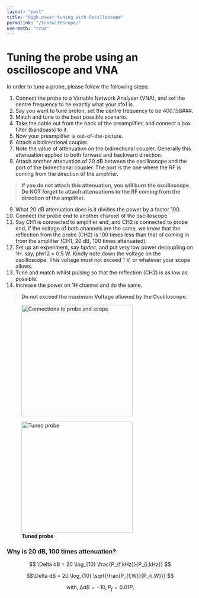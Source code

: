 ```yaml
---
layout: "post"
title: "High power tuning with Oscilloscope"
permalink: "/tunewithscope/"
use-math: "true"
---
```


# Tuning the probe using an oscilloscope and VNA

In order to tune a probe, please follow the following steps:

1. Connect the probe to a Variable Network Analyser (VNA), and set the centre frequency to be exactly what your sfo1 is.
2. Say you want to tune proton, set the centre frequency to be 400.158###.
3. Match and tune to the best possible scenario.
4. Take the cable out from the back of the preamplifier, and connect a box filter (bandpass) to it.
5. Now your preamplifier is out-of-the-picture.
6. Attach a bidirectional coupler.
7. Note the value of attenuation on the bidirectional coupler. Generally this attenuation applied to both forward and backward direction.
8. Attach another attenuation of 20 dB between the oscilloscope and the port of the bidirectional coupler. The port is the one where the RF is coming from the direction of the amplifier.

> **If you do not attach this attenuation, you will burn the oscilloscope. Do NOT forget to attach attenuations to the RF coming from the direction of the amplifier.**

9. What 20 dB attenuation does is it divides the power by a factor 100.
10. Connect the probe end to another channel of the oscilloscope.
11. Say CH1 is connected to amplifier end, and CH2 is connected to probe end, if the voltage of both channels are the same, we know that the reflection from the probe (CH2) is 100 times less than that of coming in from the amplifier (CH1, 20 dB, 100 times attenuated).
12. Set up an experiment, say _hpdec_, and put very low power decoupling on 1H. say, plw12 = 0.5 W. Kindly note down the voltage on the oscilloscope. This voltage must not exceed 1 V, or whatever your scope allows.
13. Tune and match whilst pulsing so that the reflection (CH2) is as low as possible.
14. Increase the power on 1H channel and do the same.

> **Do not exceed the maximum Voltage allowed by the Oscilloscope.**

<p align="center">
<figure>
<img src="{{ "docs/assets/images/annotely_scope_howtoimage.jpg" | prepend: site.baseurl | prepend: site.url}}" width = "300" alt="Connections to probe and scope" />
</figure>
</p>


<p align="center">
<figure>
<img src="{{ "docs/assets/images/tuned_probe.png" | prepend: site.baseurl | prepend: site.url}}" align="middle" width = "300" alt="Tuned probe" />
<figcaption><b> Tuned probe </b></figcaption>
</figure>
</p>


### Why is 20 dB, 100 times attenuation?

$$ \Delta dB = 20 \log_{10}  \frac{P_{f,kHz}}{P_{i,kHz}} $$

$$\Delta dB = 20 \log_{10}  \sqrt{\frac{P_{f,W}}{P_{i,W}}} $$

$$\text{with}, \; \Delta dB = -10, P_f = 0.01 P_i $$ 
